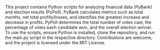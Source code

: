 This project contains Python scripts for analyzing financial data (PyBank) and election results (PyPoll). PyBank calculates metrics such as total months, net total profits/losses, and identifies the greatest increase and decrease in profits. PyPoll determines the total number of votes cast, the percentage of votes each candidate won, and the overall election winner. To use the scripts, ensure Python is installed, clone the repository, and run the main.py script in the respective directory. Contributions are welcome, and the project is licensed under the MIT License.
